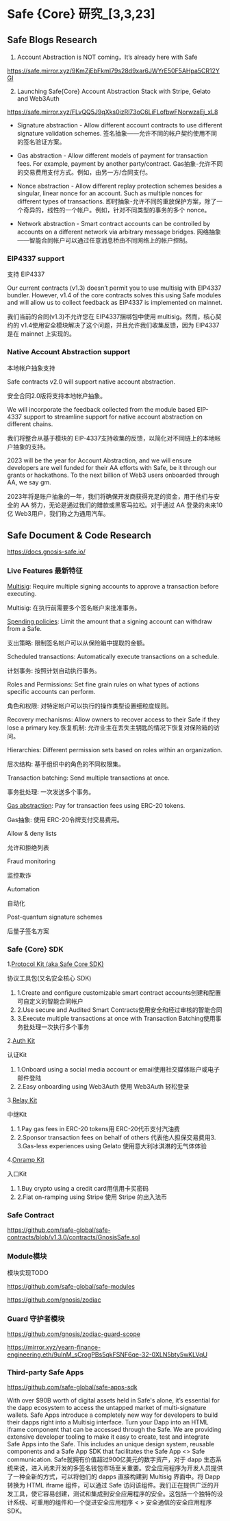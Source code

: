 # Safe {Core} 研究_[3,3,23]

## Safe Blogs Research
1. Account Abstraction is NOT coming，It’s already here with Safe

https://safe.mirror.xyz/9KmZjEbFkmI79s28d9xar6JWYrE50F5AHpa5CR12YGI

2. Launching Safe{Core} Account Abstraction Stack with Stripe, Gelato and Web3Auth

https://safe.mirror.xyz/FLvQQ5J9qXks0izRl73oC6LiFLofbwFNorwzaEj_xL8

- Signature abstraction - Allow different account contracts to use different signature validation schemes.
签名抽象——允许不同的帐户契约使用不同的签名验证方案。

- Gas abstraction - Allow different models of payment for transaction fees. For example, payment by another party/contract.
Gas抽象-允许不同的交易费用支付方式。例如，由另一方/合同支付。

- Nonce abstraction - Allow different replay protection schemes besides a singular, linear nonce for an account. Such as multiple nonces for different types of transactions.
即时抽象-允许不同的重放保护方案，除了一个奇异的，线性的一个帐户。例如，针对不同类型的事务的多个 nonce。

- Network abstraction - Smart contract accounts can be controlled by accounts on a different network via arbitrary message bridges.
网络抽象——智能合同帐户可以通过任意消息桥由不同网络上的帐户控制。

### EIP4337 support
支持 EIP4337

Our current contracts (v1.3) doesn’t permit you to use multisig with EIP4337 bundler. However, v1.4 of the core contracts solves this using Safe modules and will allow us to collect feedback as EIP4337 is implemented on mainnet.

我们当前的合同(v1.3)不允许您在 EIP4337捆绑包中使用 multisig。然而，核心契约的 v1.4使用安全模块解决了这个问题，并且允许我们收集反馈，因为 EIP4337是在 mainnet 上实现的。

### Native Account Abstraction support
本地帐户抽象支持

Safe contracts v2.0 will support native account abstraction.

安全合同2.0版将支持本地帐户抽象。

We will incorporate the feedback collected from the module based EIP-4337 support to streamline support for native account abstraction on different chains.

我们将整合从基于模块的 EIP-4337支持收集的反馈，以简化对不同链上的本地帐户抽象的支持。

2023 will be the year for Account Abstraction, and we will ensure developers are well funded for their AA efforts with Safe, be it through our grants or hackathons. To the next billion of Web3 users onboarded through AA, we say gm.

2023年将是账户抽象的一年，我们将确保开发商获得充足的资金，用于他们与安全的 AA 努力，无论是通过我们的赠款或黑客马拉松。对于通过 AA 登录的未来10亿 Web3用户，我们称之为通用汽车。


## Safe Document & Code Research

https://docs.gnosis-safe.io/

### Live Features 最新特征

[Multisig](https://help.safe.global/en/articles/3952319-signature-policies): Require multiple signing accounts to approve a transaction before executing.

Multisig: 在执行前需要多个签名帐户来批准事务。

[Spending policies](https://help.safe.global/en/articles/4667979-set-up-and-use-spending-limits): Limit the amount that a signing account can withdraw from a Safe.

支出策略: 限制签名帐户可以从保险箱中提取的金额。

Scheduled transactions: Automatically execute transactions on a schedule.

计划事务: 按照计划自动执行事务。

Roles and Permissions: Set fine grain rules on what types of actions specific accounts can perform.

角色和权限: 对特定帐户可以执行的操作类型设置细粒度规则。

Recovery mechanisms: Allow owners to recover access to their Safe if they lose a primary key.恢复机制: 允许业主在丢失主钥匙的情况下恢复对保险箱的访问。

Hierarchies: Different permission sets based on roles within an organization.

层次结构: 基于组织中的角色的不同权限集。

Transaction batching: Send multiple transactions at once.

事务批处理: 一次发送多个事务。

[Gas abstraction](https://docs.gnosis-safe.io/learn/safe-core-account-abstraction-sdk/relay-kit): Pay for transaction fees using ERC-20 tokens.

Gas抽象: 使用 ERC-20令牌支付交易费用。

Allow & deny lists

允许和拒绝列表

Fraud monitoring

监控欺诈

Automation

自动化

Post-quantum signature schemes

后量子签名方案

### Safe {Core} SDK
1.[Protocol Kit (aka Safe Core SDK)](https://docs.gnosis-safe.io/learn/safe-core-account-abstraction-sdk/protocol-kit)

协议工具包(又名安全核心 SDK)
1. 1.Create and configure customizable smart contract accounts创建和配置可自定义的智能合同帐户
2. 2.Use secure and Audited Smart Contracts使用安全和经过审核的智能合同
3. 3.Execute multiple transactions at once with Transaction Batching使用事务批处理一次执行多个事务

2.[Auth Kit](https://docs.gnosis-safe.io/learn/safe-core-account-abstraction-sdk/auth-kit)

认证Kit
1. 1.Onboard using a social media account or email使用社交媒体账户或电子邮件登陆
2. 2.Easy onboarding using Web3Auth 使用 Web3Auth 轻松登录

3.[Relay Kit](https://docs.gnosis-safe.io/learn/safe-core-account-abstraction-sdk/relay-kit)

中继Kit
1. 1.Pay gas fees in ERC-20 tokens用 ERC-20代币支付汽油费
2. 2.Sponsor transaction fees on behalf of others 代表他人担保交易费用3. 3.Gas-less experiences using Gelato 使用意大利冰淇淋的无气体体验

4.[Onramp Kit](https://docs.gnosis-safe.io/learn/safe-core-account-abstraction-sdk/onramp-kit)

入口Kit
1. 1.Buy crypto using a credit card用信用卡买密码
2. 2.Fiat on-ramping using Stripe 使用 Stripe 的出入法币

### Safe Contract

https://github.com/safe-global/safe-contracts/blob/v1.3.0/contracts/GnosisSafe.sol

### Module模块

模块实现TODO

https://github.com/safe-global/safe-modules

https://github.com/gnosis/zodiac

### Guard 守护者模块

https://github.com/gnosis/zodiac-guard-scope

https://mirror.xyz/yearn-finance-engineering.eth/9uInM_sCrogPBs5qkFSNF6qe-32-0XLN5bty5wKLVqU

### Third-party Safe Apps

https://github.com/safe-global/safe-apps-sdk

With over $90B worth of digital assets held in Safe's alone, it’s essential for the dapp ecosystem to access the untapped market of multi-signature wallets. Safe Apps introduce a completely new way for developers to build their dapps right into a Multisig interface. Turn your Dapp into an HTML iframe component that can be accessed through the Safe. We are providing extensive developer tooling to make it easy to create, test and integrate Safe Apps into the Safe. This includes an unique design system, reusable components and a Safe App SDK that facilitates the Safe App <> Safe communication. Safe就拥有价值超过900亿美元的数字资产，对于 dapp 生态系统来说，进入尚未开发的多签名钱包市场至关重要。安全应用程序为开发人员提供了一种全新的方式，可以将他们的 dapps 直接构建到 Multisig 界面中。将 Dapp 转换为 HTML iframe 组件，可以通过 Safe 访问该组件。我们正在提供广泛的开发工具，使它容易创建，测试和集成到安全应用程序的安全。这包括一个独特的设计系统、可重用的组件和一个促进安全应用程序 < > 安全通信的安全应用程序 SDK。

